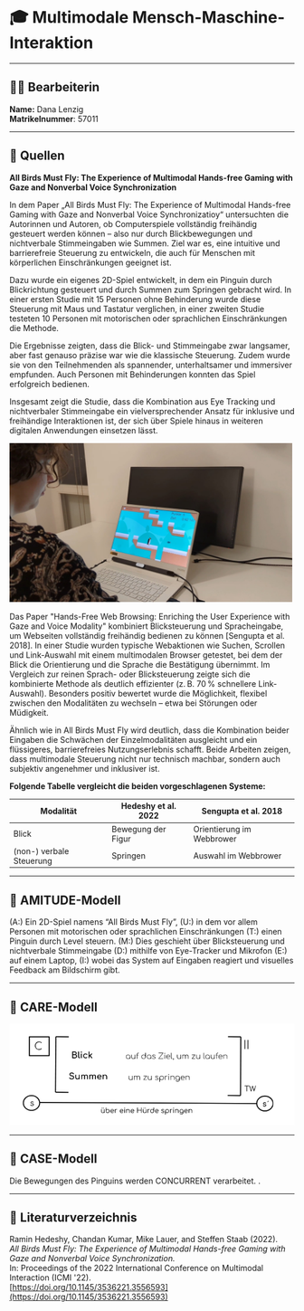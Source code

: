 # 🎓 Multimodale Mensch-Maschine-Interaktion
---
## 👩‍💻 Bearbeiterin
**Name:** Dana Lenzig  
**Matrikelnummer**: 57011  

---

## 📘 Quellen

**All Birds Must Fly: The Experience of Multimodal Hands-free Gaming with Gaze and Nonverbal Voice Synchronization**

In dem Paper „All Birds Must Fly: The Experience of Multimodal Hands-free Gaming with Gaze and Nonverbal Voice Synchronizatioy“ untersuchten die Autorinnen und Autoren, ob Computerspiele vollständig freihändig gesteuert werden können – also nur durch Blickbewegungen und nichtverbale Stimmeingaben wie Summen. Ziel war es, eine intuitive und barrierefreie Steuerung zu entwickeln, die auch für Menschen mit körperlichen Einschränkungen geeignet ist.

Dazu wurde ein eigenes 2D-Spiel entwickelt, in dem ein Pinguin durch Blickrichtung gesteuert und durch Summen zum Springen gebracht wird. In einer ersten Studie mit 15 Personen ohne Behinderung wurde diese Steuerung mit Maus und Tastatur verglichen, in einer zweiten Studie testeten 10 Personen mit motorischen oder sprachlichen Einschränkungen die Methode.

Die Ergebnisse zeigten, dass die Blick- und Stimmeingabe zwar langsamer, aber fast genauso präzise war wie die klassische Steuerung. Zudem wurde sie von den Teilnehmenden als spannender, unterhaltsamer und immersiver empfunden. Auch Personen mit Behinderungen konnten das Spiel erfolgreich bedienen.

Insgesamt zeigt die Studie, dass die Kombination aus Eye Tracking und nichtverbaler Stimmeingabe ein vielversprechender Ansatz für inklusive und freihändige Interaktionen ist, der sich über Spiele hinaus in weiteren digitalen Anwendungen einsetzen lässt.

<img src="img/SetUp.jpg" width="500"/>

Das Paper "Hands-Free Web Browsing: Enriching the User Experience with Gaze and Voice Modality" kombiniert Blicksteuerung und Spracheingabe, um Webseiten vollständig freihändig bedienen zu können [Sengupta et al. 2018]. 
In einer Studie wurden typische Webaktionen wie Suchen, Scrollen und Link-Auswahl mit einem multimodalen Browser getestet, bei dem der Blick die Orientierung und die Sprache die Bestätigung übernimmt. Im Vergleich zur reinen Sprach- oder Blicksteuerung zeigte sich die kombinierte Methode als deutlich effizienter (z. B. 70 % schnellere Link-Auswahl). Besonders positiv bewertet wurde die Möglichkeit, flexibel zwischen den Modalitäten zu wechseln – etwa bei Störungen oder Müdigkeit.

Ähnlich wie in All Birds Must Fly wird deutlich, dass die Kombination beider Eingaben die Schwächen der Einzelmodalitäten ausgleicht und ein flüssigeres, barrierefreies Nutzungserlebnis schafft. Beide Arbeiten zeigen, dass multimodale Steuerung nicht nur technisch machbar, sondern auch subjektiv angenehmer und inklusiver ist.

**Folgende Tabelle vergleicht die beiden vorgeschlagenen Systeme:**

| Modalität | Hedeshy et al. 2022 | Sengupta et al. 2018 |
| --- | --- | --- |
| Blick | Bewegung der Figur | Orientierung im Webbrower |
| (non-) verbale Steuerung | Springen | Auswahl im Webbrower |


---

## 🧠 AMITUDE-Modell
(A:) Ein 2D-Spiel namens “All Birds Must Fly”, (U:) in dem vor allem Personen mit motorischen oder sprachlichen Einschränkungen (T:) einen Pinguin durch Level steuern. (M:) Dies geschieht über Blicksteuerung und nichtverbale Stimmeingabe (D:) mithilfe von Eye-Tracker und Mikrofon (E:) auf einem Laptop, (I:) wobei das System auf Eingaben reagiert und visuelles Feedback am Bildschirm gibt.

---

## 🧮 CARE-Modell
![Abbildung des CARE-Modells](img/CARE-Modell.png) 

---

## 🧩 CASE-Modell
Die Bewegungen des Pinguins werden CONCURRENT verarbeitet. .

---

## 🔗 Literaturverzeichnis
Ramin Hedeshy, Chandan Kumar, Mike Lauer, and Steffen Staab (2022).  
*All Birds Must Fly: The Experience of Multimodal Hands-free Gaming with Gaze and Nonverbal Voice Synchronization.*  
In: Proceedings of the 2022 International Conference on Multimodal Interaction (ICMI '22).  
[https://doi.org/10.1145/3536221.3556593](https://doi.org/10.1145/3536221.3556593)

